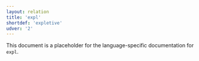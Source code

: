 ```yaml
---
layout: relation
title: 'expl'
shortdef: 'expletive'
udver: '2'
---
```


This document is a placeholder for the language-specific documentation
for `expl`.
